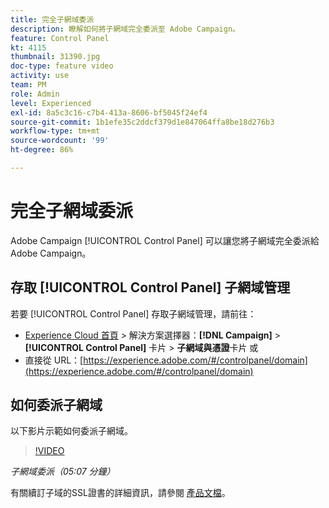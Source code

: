 ```yaml
---
title: 完全子網域委派
description: 瞭解如何將子網域完全委派至 Adobe Campaign。
feature: Control Panel
kt: 4115
thumbnail: 31390.jpg
doc-type: feature video
activity: use
team: PM
role: Admin
level: Experienced
exl-id: 8a5c3c16-c7b4-413a-8606-bf5045f24ef4
source-git-commit: 1b1efe35c2ddcf379d1e847064ffa8be18d276b3
workflow-type: tm+mt
source-wordcount: '99'
ht-degree: 86%

---
```


# 完全子網域委派

Adobe Campaign [!UICONTROL Control Panel] 可以讓您將子網域完全委派給 Adobe Campaign。

## 存取 [!UICONTROL Control Panel] 子網域管理

若要 [!UICONTROL Control Panel] 存取子網域管理，請前往：

* [Experience Cloud 首頁](https://experience.adobe.com/#/home) > 解決方案選擇器：**[!DNL Campaign]** > **[!UICONTROL Control Panel]** 卡片 > **子網域與憑證**卡片
或
* 直接從 URL：[https://experience.adobe.com/#/controlpanel/domain](https://experience.adobe.com/#/controlpanel/domain)

## 如何委派子網域

以下影片示範如何委派子網域。

>[!VIDEO](https://video.tv.adobe.com/v/31390?quality=12&learn=0n)

*子網域委派（05:07 分鐘）*

有關續訂子域的SSL證書的詳細資訊，請參閱 [產品文檔](https://experienceleague.adobe.com/docs/control-panel/using/subdomains-and-certificates/renewing-subdomain-certificate.html?lang=zh-Hant)。
